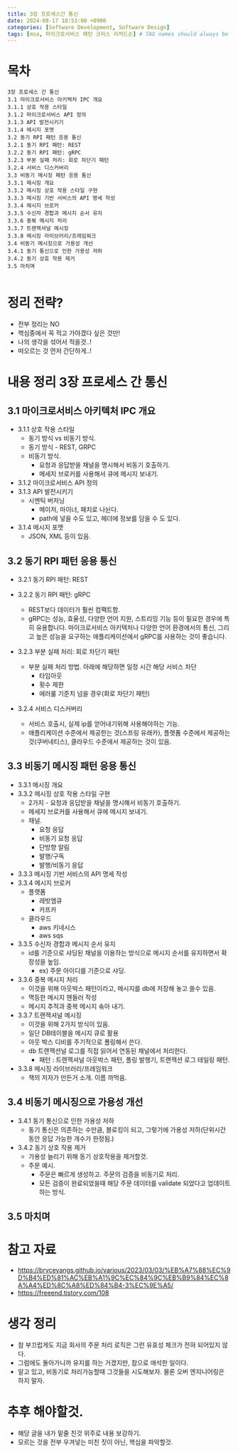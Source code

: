 ```yaml
---
title: 3장 프로세스간 통신
date: 2024-08-17 18:53:00 +0900
categories: [Software Development, Software Design]
tags: [msa, 마이크로서비스 패턴 크리스 리처드슨] # TAG names should always be lowercase
---
```


# 목차

```
3장 프로세스 간 통신
3.1 마이크로서비스 아키텍처 IPC 개요
3.1.1 상호 작용 스타일
3.1.2 마이크로서비스 API 정의
3.1.3 API 발전시키기
3.1.4 메시지 포맷
3.2 동기 RPI 패턴 응용 통신
3.2.1 동기 RPI 패턴: REST
3.2.2 동기 RPI 패턴: gRPC
3.2.3 부분 실패 처리: 회로 차단기 패턴
3.2.4 서비스 디스커버리
3.3 비동기 메시징 패턴 응용 통신
3.3.1 메시징 개요
3.3.2 메시징 상호 작용 스타일 구현
3.3.3 메시징 기반 서비스의 API 명세 작성
3.3.4 메시지 브로커
3.3.5 수신자 경합과 메시지 순서 유지
3.3.6 중복 메시지 처리
3.3.7 트랜잭셔널 메시징
3.3.8 메시징 라이브러리/프레임워크
3.4 비동기 메시징으로 가용성 개선
3.4.1 동기 통신으로 인한 가용성 저하
3.4.2 동기 상호 작용 제거
3.5 마치며


```

# 정리 전략?

- 전부 정리는 NO
- 핵심중에서 꼭 적고 가야겠다 싶은 것만!
- 나의 생각을 섞어서 적을것..!
- 떠오르는 것 먼저 간단하게..!

# 내용 정리 3장 프로세스 간 통신

## 3.1 마이크로서비스 아키텍처 IPC 개요

- 3.1.1 상호 작용 스타일
  - 동기 방식 vs 비동기 방식.
  - 동기 방식 - REST, GRPC
  - 비동기 방식.
    - 요청과 응답받을 채널을 명시해서 비동기 호출하기.
    - 메세지 브로커를 사용해서 큐에 메시지 보내기.
- 3.1.2 마이크로서비스 API 정의
- 3.1.3 API 발전시키기
  - 시멘틱 버저닝
    - 메이저, 마이너, 패치로 나뉜다.
    - path에 넣을 수도 있고, 헤더에 정보를 담을 수 도 있다.
- 3.1.4 메시지 포맷
  - JSON, XML 등이 있음.

## 3.2 동기 RPI 패턴 응용 통신

- 3.2.1 동기 RPI 패턴: REST
- 3.2.2 동기 RPI 패턴: gRPC

  - REST보다 데이터가 훨씬 컴팩트함.
  - gRPC는 성능, 효율성, 다양한 언어 지원, 스트리밍 기능 등이 필요한 경우에 특히 유용합니다. 마이크로서비스 아키텍처나 다양한 언어 환경에서의 통신, 그리고 높은 성능을 요구하는 애플리케이션에서 gRPC를 사용하는 것이 좋습니다.

- 3.2.3 부분 실패 처리: 회로 차단기 패턴

  - 부분 실패 처리 방법. 아래에 해당하면 일정 시간 해당 서비스 차단
    - 타임아웃
    - 횟수 제한
    - 에러룰 기준치 넘을 경우(회로 차단기 패턴)

- 3.2.4 서비스 디스커버리
  - 서비스 호출시, 실제 ip를 얻어내기위해 사용해야하는 기능.
  - 애플리케이션 수준에서 제공한는 것(스프링 유래카), 플랫폼 수준에서 제공하는 것(쿠버네티스), 클라우드 수준에서 제공하는 것이 있음.

## 3.3 비동기 메시징 패턴 응용 통신

- 3.3.1 메시징 개요
- 3.3.2 메시징 상호 작용 스타일 구현
  - 2가지 - 요청과 응답받을 채널을 명시해서 비동기 호출하기.
  - 메세지 브로커를 사용해서 큐에 메시지 보내기.
  - 채널.
    - 요청 응답
    - 비동기 요청 응답
    - 단방향 알림
    - 발행/구독
    - 발행/비동기 응답
- 3.3.3 메시징 기반 서비스의 API 명세 작성
- 3.3.4 메시지 브로커
  - 플랫폼
    - 레빗엠큐
    - 카프카
  - 클라우드
    - aws 키네시스
    - aws sqs
- 3.3.5 수신자 경합과 메시지 순서 유지
  - id를 기준으로 샤딩된 채널을 이용하는 방식으로 메시지 순서를 유지하면서 확장성을 높임.
    - ex) 주문 아이디를 기준으로 샤딩.
- 3.3.6 중복 메시지 처리
  - 이것을 위해 아웃박스 패턴이라고, 메시지를 db에 저장해 놓고 쓸수 있음.
  - 멱등한 메시지 헨들러 작성
  - 메시지 추적과 중복 메시지 솎아 내기.
- 3.3.7 트랜잭셔널 메시징
  - 이것을 위해 2가지 방식이 있음.
  - 일단 DB테이블을 메시지 큐로 활용
  - 아웃 박스 디비를 주기적으로 폴링해서 쓴다.
  - db 트랜잭션널 로그를 직접 읽어서 연동된 채널에서 처리한다.
    - 패턴 : 트랜잭셔널 아웃박스 패턴, 폴링 발행기, 트랜잭션 로그 테일링 패턴.
- 3.3.8 메시징 라이브러리/프레임워크
  - 책의 저자가 만든거 소개. 이름 까먹음.

## 3.4 비동기 메시징으로 가용성 개선

- 3.4.1 동기 통신으로 인한 가용성 저하
  - 동기 통신은 의존하는 수만큼, 블로킹이 되고, 그렇기에 가용성 저하(단위시간동안 응답 가능한 개수가 한정됨.)
- 3.4.2 동기 상호 작용 제거
  - 가용성 늘리기 위해 동기 상호작용을 제거할것.
  - 주문 예시.
    - 주문은 빠르게 생성하고. 주문의 검증을 비동기로 처리.
    - 모든 검증이 완료되었을때 해당 주문 데이터를 validate 되었다고 업데이트 하는 방식.

## 3.5 마치며

# 참고 자료

- https://bryceyangs.github.io/various/2023/03/03/%EB%A7%88%EC%9D%B4%ED%81%AC%EB%A1%9C%EC%84%9C%EB%B9%84%EC%8A%A4%ED%8C%A8%ED%84%B4-3%EC%9E%A5/
- https://freeend.tistory.com/108

# 생각 정리

- 참 부끄럽게도 지금 회사의 주문 처리 로직은 그런 유효성 체크가 전혀 되어있지 않다.
- 그럼에도 돌아가니까 유지를 하는 거겠지만, 참으로 애석한 일이다.
- 알고 있고, 비동기로 처리가능할때 그것들을 시도해보자. 물론 오버 엔지니어링은 하지 말자.

# 추후 해야할것.

- 해당 글을 내가 밑줄 친것 위주로 내용 보강하기.
- 모르는 것을 전부 우겨넣는 미친 짓이 아닌, 핵심을 파악할것.
